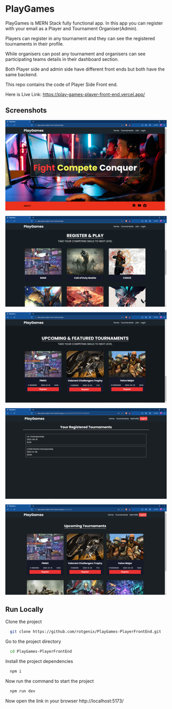 
# PlayGames
PlayGames is MERN Stack fully functional app. In this app you can register with your email as a Player and Tournament Organiser(Admin).

Players can register in any tournament and they can see the registered tournaments in their profile.

While organisers can post any tournament and organisers can see participating teams details in their dashboard section.

Both Player side and admin side have different front ends but both have the same backend.

This repo contains the code of Player Side Front end.

Here is Live Link: https://play-games-player-front-end.vercel.app/


## Screenshots

![App Screenshot](https://raw.githubusercontent.com/rotgenix/PlayGames-PlayerFrontEnd/main/Screenshots/Screenshot%20(774).png)


![App Screenshot](https://raw.githubusercontent.com/rotgenix/PlayGames-PlayerFrontEnd/main/Screenshots/Screenshot%20(775).png)



![App Screenshot](https://raw.githubusercontent.com/rotgenix/PlayGames-PlayerFrontEnd/main/Screenshots/Screenshot%20(776).png)



![App Screenshot](https://raw.githubusercontent.com/rotgenix/PlayGames-PlayerFrontEnd/main/Screenshots/Screenshot%20(777).png)



![App Screenshot](https://raw.githubusercontent.com/rotgenix/PlayGames-PlayerFrontEnd/main/Screenshots/Screenshot%20(778).png)



## Run Locally

Clone the project

```bash
  git clone https://github.com/rotgenix/PlayGames-PlayerFrontEnd.git
```

Go to the project directory

```bash
  cd PlayGames-PlayerFrontEnd
```
Install the project dependencies

```bash
  npm i
```
Now run the command to start the project

```bash
  npm run dev
```

Now open the link in your browser http://localhost:5173/
